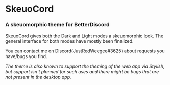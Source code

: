 # SkeuoCord
### A skeuomorphic theme for BetterDiscord

SkeuoCord gives both the Dark and Light modes a skeuomorphic look. The general interface for both modes have mostly been finalized.

You can contact me on Discord(JustRedWeegee#3625) about requests you have/bugs you find.

*The theme is also known to support the theming of the web app via Stylish, but support isn't planned for such uses and there might be bugs that are not present in the desktop app.*
